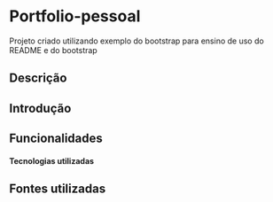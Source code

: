 # Portfolio-pessoal

Projeto criado utilizando exemplo do bootstrap para ensino de uso do README e do bootstrap

## Descrição 

## Introdução

## Funcionalidades

#### Tecnologias utilizadas

## Fontes utilizadas